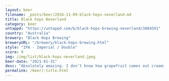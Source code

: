 ```yaml
---
layout: beer
filename: _posts/beer/2016-11-09-black-hops-neverland.md
title: Black hops Neverland
category: beer
untappd: "https://untappd.com/b/black-hops-brewing-neverland/3884591"
country: "Australia"
brewery: "Black Hops Brewing"
breweryURL: "/brewery/black-hops-brewing.html"
style: "IPA - Imperial / Double"
score: 9
img: /img/list/black-hops-neverland.jpeg
beer-date: "2021-01-31"
desc: "Absolutely amazing. I don’t know how grapefruit comes out creamy instead of bitter. The percentage is so small on the can I didn’t even know it was this strong until I was half way through. Smells a little fruity and sweet but tastes much more mellow. Made me sad when the glass ran out"
permalink: /beer/:title.html
---
```

